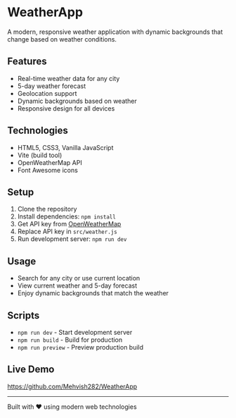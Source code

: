 # WeatherApp
A modern, responsive weather application with dynamic backgrounds that change based on weather conditions.

## Features
- Real-time weather data for any city
- 5-day weather forecast
- Geolocation support
- Dynamic backgrounds based on weather
- Responsive design for all devices

## Technologies
- HTML5, CSS3, Vanilla JavaScript
- Vite (build tool)
- OpenWeatherMap API
- Font Awesome icons

## Setup
1. Clone the repository
2. Install dependencies: `npm install`
3. Get API key from [OpenWeatherMap](https://openweathermap.org/api)
4. Replace API key in `src/weather.js`
5. Run development server: `npm run dev`

## Usage
- Search for any city or use current location
- View current weather and 5-day forecast
- Enjoy dynamic backgrounds that match the weather

## Scripts
- `npm run dev` - Start development server
- `npm run build` - Build for production
- `npm run preview` - Preview production build

## Live Demo
https://github.com/Mehvish282/WeatherApp

---
Built with ❤️ using modern web technologies
